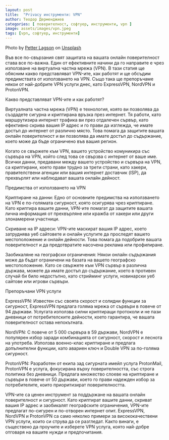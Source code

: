 ```yaml
---
layout: post
title:  "Privacy инструменти: VPN"
author: Теодор Дерменджиев
categories: [ поверителност, софтуер, инструменти, vpn ]
image: assets/images/vpn.jpeg
tags: [vpn, софтуер, инструменти]
---
```


Photo by <a href="https://unsplash.com/ko/@lagopett?utm_source=unsplash&utm_medium=referral&utm_content=creditCopyText">Petter Lagson</a> on <a href="https://unsplash.com/photos/VmMimaq445E?utm_source=unsplash&utm_medium=referral&utm_content=creditCopyText">Unsplash</a>
  

Във все по-свързания свят защитата на вашата онлайн поверителност става все по-важна. Един от ефективните начини да го направите е чрез използване на виртуална частна мрежа (VPN). В тази статия ще обясним какво представляват VPN-ите, как работят и ще обсъдим предимствата от използването на VPN. Също така ще препоръчаме някои от най-добрите VPN услуги днес, като ExpressVPN, NordVPN и ProtonVPN.

Какво представляват VPN-ите и как работят?

Виртуалната частна мрежа (VPN) е технология, която ви позволява да създадете сигурна и криптирана връзка през интернет. Тя работи, като маршрутизира интернет трафика ви през отдалечен сървър, като ефективно скрива вашия IP адрес и го прави да изглежда, че имате достъп до интернет от различно място. Това помага да защитите вашата онлайн поверителност и ви позволява да имате достъп до съдържание, което може да бъде ограничено във вашия регион.

Когато се свържете към VPN, вашето устройство комуникира със сървъра на VPN, който след това се свързва с интернет от ваше име. Всички данни, предавани между вашето устройство и сървъра на VPN, са криптирани, което прави трудно за трети страни, като хакери, правителствени агенции или вашия интернет доставчик (ISP), да прехвърлят или наблюдават вашата онлайн дейност.

Предимства от използването на VPN

Криптиране на данни: Едно от основните предимства на използването на VPN е по-голямата сигурност, която осигурява чрез криптиране. Като криптира вашите данни, VPN-ите помагат да защитите вашата лична информация от прехвърляне или кражба от хакери или други злонамерени участници.

Скриване на IP адреси: VPN-ите маскират вашия IP адрес, което затруднява уеб сайтовете и онлайн услугите да проследят вашето местоположение и онлайн дейности. Това помага да подобрите вашата поверителност и да предотвратите насочена реклама или профилиране.

Заобикаляне на географски ограничения: Някои онлайн съдържания може да бъдат ограничени на базата на вашето географско местоположение. Като се свържете към VPN сървър в различна държава, можете да имате достъп до съдържание, което в противен случай би било недостъпно, като стрийминг услуги, новинарски уеб сайтове или игрови сървъри.

Препоръчани VPN услуги

ExpressVPN: Известен със своята скорост и солидни функции за сигурност, ExpressVPN предлага голяма мрежа от сървъри в повече от 94 държави. Услугата използва силни криптиращи протоколи и не пази дневници от потребителските дейности, което гарантира, че вашата поверителност остава непокътната.

NordVPN: С повече от 5 000 сървъра в 59 държави, NordVPN е популярен избор заради комбинацията от сигурност, скорост и леснота на употреба. Използва военно-клас криптиране и предлага допълнителни функции, като авариен ключ и Double VPN за по-голяма сигурност.

ProtonVPN: Разработен от екипа зад сигурната имейл услуга ProtonMail, ProtonVPN е услуга, фокусирана върху поверителността, със строга политика без дневници. Предлага множество слоеве на криптиране и сървъри в повече от 50 държави, което го прави надежден избор за потребителите, които приоритизират поверителността.

VPN-ите са ценен инструмент за поддържане на вашата онлайн поверителност и сигурност. Като криптират вашите данни, скриват вашия IP адрес и заобикалят географските ограничения, VPN-ите предлагат по-сигурен и по-отворен интернет опит. ExpressVPN, NordVPN и ProtonVPN са само няколко примери за висококачествени VPN услуги, които си струва да се разгледат. Както винаги, е съществено да проучите и изберете VPN услуга, която най-добре отговаря на вашите нужди и предпочитания.